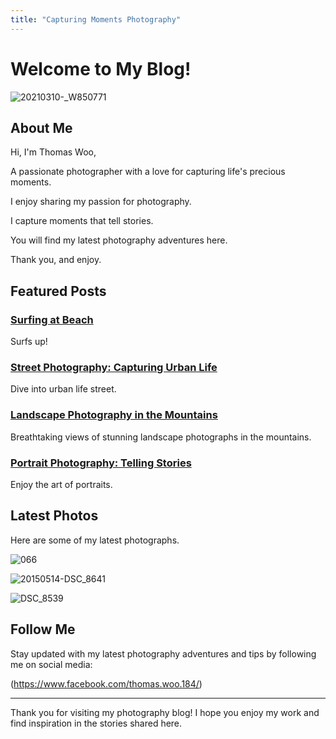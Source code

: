 ```yaml
---
title: "Capturing Moments Photography"
---
```


# Welcome to My Blog!

![20210310-_W850771](https://github.com/user-attachments/assets/2a898854-0943-4781-a0f3-3cf792fe554f)



## About Me

Hi, I'm Thomas Woo, 

A passionate photographer with a love for capturing life's precious moments. 

I enjoy sharing my passion for photography. 

I capture moments that tell stories.

You will find my latest photography adventures here.

Thank you, and enjoy.



## Featured Posts

### [Surfing at Beach](/ThomasWooPhotography/2025/03/15/Surfing)
Surfs up!

### [Street Photography: Capturing Urban Life](/ThomasWooPhotography/2025/03/15/Street)
Dive into urban life street.

### [Landscape Photography in the Mountains](/ThomasWooPhotography/2025/03/15/Landscape)
Breathtaking views of stunning landscape photographs in the mountains.

### [Portrait Photography: Telling Stories](/ThomasWooPhotography/2025/03/15/Portrait)
Enjoy the art of portraits.




## Latest Photos

Here are some of my latest photographs.

![066](https://github.com/user-attachments/assets/cda8cd8a-bb80-4822-bacf-a7f505dae029)

![20150514-DSC_8641](https://github.com/user-attachments/assets/fe6eb833-1310-4f90-abc8-f481a80a850d)

![DSC_8539](https://github.com/user-attachments/assets/4c94cfd0-c38f-453d-98f7-2bc9d97f17f3)



## Follow Me

Stay updated with my latest photography adventures and tips by following me on social media:

(https://www.facebook.com/thomas.woo.184/)

---

Thank you for visiting my photography blog! I hope you enjoy my work and find inspiration in the stories shared here.

